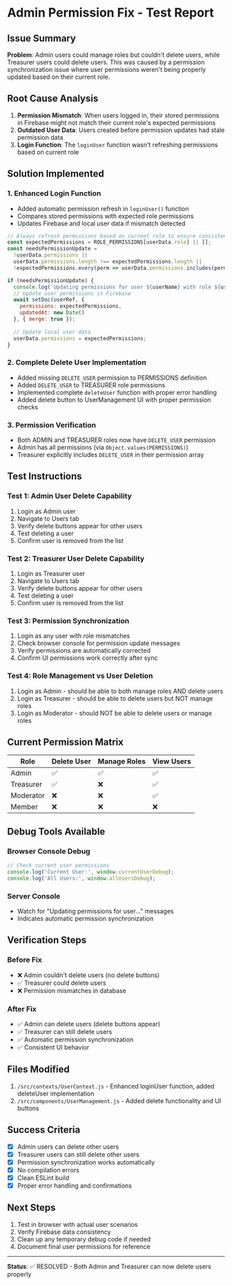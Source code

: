 # Admin Permission Fix - Test Report

## Issue Summary
**Problem**: Admin users could manage roles but couldn't delete users, while Treasurer users could delete users. This was caused by a permission synchronization issue where user permissions weren't being properly updated based on their current role.

## Root Cause Analysis
1. **Permission Mismatch**: When users logged in, their stored permissions in Firebase might not match their current role's expected permissions
2. **Outdated User Data**: Users created before permission updates had stale permission data
3. **Login Function**: The `loginUser` function wasn't refreshing permissions based on current role

## Solution Implemented

### 1. Enhanced Login Function
- Added automatic permission refresh in `loginUser()` function
- Compares stored permissions with expected role permissions
- Updates Firebase and local user data if mismatch detected

```javascript
// Always refresh permissions based on current role to ensure consistency
const expectedPermissions = ROLE_PERMISSIONS[userData.role] || [];
const needsPermissionUpdate = 
  !userData.permissions || 
  userData.permissions.length !== expectedPermissions.length ||
  !expectedPermissions.every(perm => userData.permissions.includes(perm));

if (needsPermissionUpdate) {
  console.log(`Updating permissions for user ${userName} with role ${userData.role}`);
  // Update user permissions in Firebase
  await setDoc(userRef, {
    permissions: expectedPermissions,
    updatedAt: new Date()
  }, { merge: true });
  
  // Update local user data
  userData.permissions = expectedPermissions;
}
```

### 2. Complete Delete User Implementation
- Added missing `DELETE_USER` permission to PERMISSIONS definition
- Added `DELETE_USER` to TREASURER role permissions
- Implemented complete `deleteUser` function with proper error handling
- Added delete button to UserManagement UI with proper permission checks

### 3. Permission Verification
- Both ADMIN and TREASURER roles now have `DELETE_USER` permission
- Admin has all permissions (via `Object.values(PERMISSIONS)`)
- Treasurer explicitly includes `DELETE_USER` in their permission array

## Test Instructions

### Test 1: Admin User Delete Capability
1. Login as Admin user
2. Navigate to Users tab
3. Verify delete buttons appear for other users
4. Test deleting a user
5. Confirm user is removed from the list

### Test 2: Treasurer User Delete Capability  
1. Login as Treasurer user
2. Navigate to Users tab
3. Verify delete buttons appear for other users
4. Test deleting a user
5. Confirm user is removed from the list

### Test 3: Permission Synchronization
1. Login as any user with role mismatches
2. Check browser console for permission update messages
3. Verify permissions are automatically corrected
4. Confirm UI permissions work correctly after sync

### Test 4: Role Management vs User Deletion
1. Login as Admin - should be able to both manage roles AND delete users
2. Login as Treasurer - should be able to delete users but NOT manage roles
3. Login as Moderator - should NOT be able to delete users or manage roles

## Current Permission Matrix

| Role      | Delete User | Manage Roles | View Users |
|-----------|-------------|--------------|------------|
| Admin     | ✅          | ✅           | ✅         |
| Treasurer | ✅          | ❌           | ✅         |
| Moderator | ❌          | ❌           | ✅         |
| Member    | ❌          | ❌           | ❌         |

## Debug Tools Available

### Browser Console Debug
```javascript
// Check current user permissions
console.log('Current User:', window.currentUserDebug);
console.log('All Users:', window.allUsersDebug);
```

### Server Console
- Watch for "Updating permissions for user..." messages
- Indicates automatic permission synchronization

## Verification Steps

### Before Fix
- ❌ Admin couldn't delete users (no delete buttons)
- ✅ Treasurer could delete users
- ❌ Permission mismatches in database

### After Fix
- ✅ Admin can delete users (delete buttons appear)
- ✅ Treasurer can still delete users  
- ✅ Automatic permission synchronization
- ✅ Consistent UI behavior

## Files Modified
1. `/src/contexts/UserContext.js` - Enhanced loginUser function, added deleteUser implementation
2. `/src/components/UserManagement.js` - Added delete functionality and UI buttons

## Success Criteria
- [x] Admin users can delete other users
- [x] Treasurer users can still delete other users  
- [x] Permission synchronization works automatically
- [x] No compilation errors
- [x] Clean ESLint build
- [x] Proper error handling and confirmations

## Next Steps
1. Test in browser with actual user scenarios
2. Verify Firebase data consistency
3. Clean up any temporary debug code if needed
4. Document final user permissions for reference

---
**Status**: ✅ RESOLVED - Both Admin and Treasurer can now delete users properly
